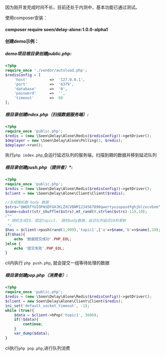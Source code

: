 因为刚开发完成时间不长，目前还处于内测中，基本功能已通过测试。

使用composer安装：
#### composer require soen/delay-alone:1.0.0-alpha1

#### 创建demo示例：
##### demo项目根目录创建public.php:
```php
<?php
require_once './vendor/autoload.php';
$redisConfig = [
    'host'          =>  '127.0.0.1',
    'port'          =>  '6379',
    'database'      =>  '0',
    'password'      =>  '',
    'timeout'       =>  60
];
```
##### 根目录创建index.php（扫描数据服务端）:
```php
<?php
require_once 'public.php';
$redis = (new \Soen\Delay\Alone\Redis($redisConfig))->getDriver();
$deplayer = new \Soen\Delay\Alone\Polling(1, $redis);
$deplayer->run();
```
执行`php index.php`,会运行延迟队列的服务端，扫描到期的数据并移到延迟队列

##### 根目录创建push.php（提供者）*:
```php
<?php
require_once 'public.php';
$redis = (new \Soen\Delay\Alone\Redis($redisConfig))->getDriver();
$client = new \Soen\Delay\Alone\Client\Client($redis);

//生成随机数 body 数据
$strs="QWERTYUIOPASDFGHJKLZXCVBNM1234567890qwertyuiopasdfghjklzxcvbnm";
$name=substr(str_shuffle($strs),mt_rand(0,strlen($strs)-11),10);
/**
 * 随机生成ID，固定topic1， 随机body数据，延迟队列延迟10秒更新
 */
$has = $client->push(rand(1,999),'topic1',['a'=>$name,'b'=>$name],10);
if($has){
    echo '数据提交成功'.PHP_EOL;
}else {
    echo '提交失败'.PHP_EOL;
}

```
cli内执行 `php push.php`, 就会提交一组等待处理的数据

##### 根目录创建pop.php（消费者）:
```php
<?php
require_once 'public.php';
$redis = (new \Soen\Delay\Alone\Redis($redisConfig))->getDriver();
$client = new Soen\Delay\Alone\Client\Client($redis);
ini_set('default_socket_timeout', -1);
while (true){
    $data = $client->bPop('topic1', 3600);
    if(!$data){
        continue;
    }
    var_dump($data);
}
```
cli执行`php pop.php`,进行队列消费























